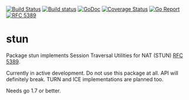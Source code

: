 [![Build Status](https://travis-ci.org/ernado/stun.svg)](https://travis-ci.org/ernado/stun)
[![Build status](https://ci.appveyor.com/api/projects/status/92mfv3vxlc8t8jjp/branch/master?svg=true)](https://ci.appveyor.com/project/ernado/stun/branch/master)
[![GoDoc](https://godoc.org/github.com/ernado/stun?status.svg)](http://godoc.org/github.com/ernado/stun)
[![Coverage Status](https://coveralls.io/repos/github/ernado/stun/badge.svg?branch=master)](https://coveralls.io/github/ernado/stun?branch=master)
[![Go Report](https://goreportcard.com/badge/github.com/ernado/stun?camo=retarded)](http://goreportcard.com/report/ernado/stun)
[![RFC 5389](https://img.shields.io/badge/RFC-5389-blue.svg)](https://tools.ietf.org/html/rfc5389)

# stun
Package stun implements Session Traversal Utilities for
NAT (STUN) [RFC 5389](https://tools.ietf.org/html/rfc5389).

Currently in active development. Do not use this package at all. API will
definitely break. TURN and ICE implementations are planned too.

Needs go 1.7 or better.